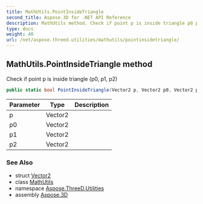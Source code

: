 ```yaml
---
title: MathUtils.PointInsideTriangle
second_title: Aspose.3D for .NET API Reference
description: MathUtils method. Check if point p is inside triangle p0 p1 p2
type: docs
weight: 40
url: /net/aspose.threed.utilities/mathutils/pointinsidetriangle/
---
```

## MathUtils.PointInsideTriangle method

Check if point p is inside triangle (p0, p1, p2)

```csharp
public static bool PointInsideTriangle(Vector2 p, Vector2 p0, Vector2 p1, Vector2 p2)
```

| Parameter | Type | Description |
| --- | --- | --- |
| p | Vector2 |  |
| p0 | Vector2 |  |
| p1 | Vector2 |  |
| p2 | Vector2 |  |

### See Also

* struct [Vector2](../../vector2/)
* class [MathUtils](../)
* namespace [Aspose.ThreeD.Utilities](../../mathutils/)
* assembly [Aspose.3D](../../../)


